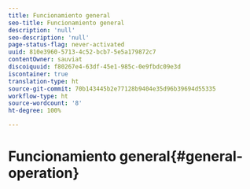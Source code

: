 ```yaml
---
title: Funcionamiento general
seo-title: Funcionamiento general
description: 'null'
seo-description: 'null'
page-status-flag: never-activated
uuid: 810e3960-5713-4c52-bcb7-5e5a179872c7
contentOwner: sauviat
discoiquuid: f80267e4-63df-45e1-985c-0e9fbdc09e3d
iscontainer: true
translation-type: ht
source-git-commit: 70b143445b2e77128b9404e35d96b39694d55335
workflow-type: ht
source-wordcount: '8'
ht-degree: 100%

---
```



# Funcionamiento general{#general-operation}

